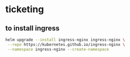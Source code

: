 # ticketing

## to install ingress

```bash
helm upgrade --install ingress-nginx ingress-nginx \
 --repo https://kubernetes.github.io/ingress-nginx \
 --namespace ingress-nginx --create-namespace

```
